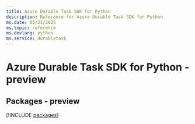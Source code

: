 ```yaml
---
title: Azure Durable Task SDK for Python
description: Reference for Azure Durable Task SDK for Python
ms.date: 05/21/2025
ms.topic: reference
ms.devlang: python
ms.service: durabletask
---
```

# Azure Durable Task SDK for Python - preview
## Packages - preview
[!INCLUDE [packages](durable-task-index.md)]